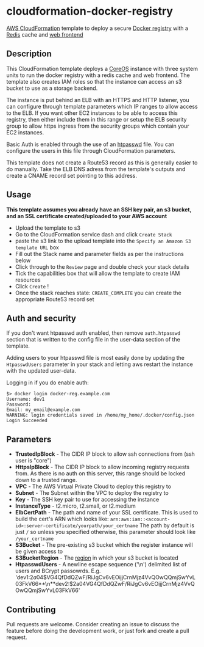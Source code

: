# cloudformation-docker-registry
[AWS CloudFormation](https://aws.amazon.com/cloudformation/) template to deploy a secure [Docker registry](https://github.com/docker/distribution) with a [Redis](https://hub.docker.com/_/redis/) cache and [web frontend](https://github.com/kwk/docker-registry-frontend)

## Description
This CloudFormation template deploys a [CoreOS](https://coreos.com/os/docs/latest/booting-on-ec2.html) instance with three system units to run the docker registry with a redis cache and web frontend. The template also creates IAM roles so that the instance can access an s3 bucket to use as a storage backend.

The instance is put behind an ELB with an HTTPS and HTTP listener, you can configure through template parameters which IP ranges to allow access to the ELB. If you want other EC2 instances to be able to access this registry, then either include them in this range or setup the ELB security group to allow https ingress from the security groups which contain your EC2 instances.

Basic Auth is enabled through the use of an [htpasswd](http://weavervsworld.com/docs/other/passprotect.html) file. You can configure the users in this file through CloudFormation parameters.

This template does not create a Route53 record as this is generally easier to do manually. Take the ELB DNS adress from the template's outputs and create a CNAME record set pointing to this address.

## Usage

**This template assumes you already have an SSH key pair, an s3 bucket, and an SSL certificate created/uploaded to your AWS account**

* Upload the template to s3
* Go to the CloudFormation service dash and click `Create Stack`
* paste the s3 link to the upload template into the `Specify an Amazon S3 template URL` box
* Fill out the Stack name and parameter fields as per the instructions below
* Click through to the `Review` page and double check your stack details
* Tick the capabilities box that will allow the template to create IAM resources
* Click `Create` !
* Once the stack reaches state: `CREATE_COMPLETE` you can create the appropriate Route53 record set

## Auth and security

If you don't want htpasswd auth enabled, then remove `auth.htpasswd` section that is written to the config file in the user-data section of the template.

Adding users to your htpasswd file is most easily done by updating the `HtpasswdUsers` parameter in your stack and letting aws restart the instance with the updated user-data.

Logging in if you do enable auth:
```
$> docker login docker-reg.example.com
Username: dev1
Password:
Email: my_email@example.com
WARNING: login credentials saved in /home/my_home/.docker/config.json
Login Succeeded
```

## Parameters

* **TrustedIpBlock** - The CIDR IP block to allow ssh connections from (ssh user is "core")
* **HttpsIpBlock** - The CIDR IP block to allow incoming registry requests from. As there is no auth on this server, this range should be locked down to a trusted range.
* **VPC** - The AWS Virtual Private Cloud to deploy this registry to
* **Subnet** - The Subnet within the VPC to deploy the registry to
* **Key** - The SSH key pair to use for accessing the instance
* **InstanceType** - t2.micro, t2.small, or t2.medium
* **ElbCertPath** - The path and name of your SSL certificate. This is used to build the cert's ARN which looks like: `arn:aws:iam::<account-id>:server-certificate/yourpath/your_certname` The path by default is just `/` so unless you specified otherwise, this parameter should look like `/your_certname`
* **S3Bucket** - The pre-existing s3 bucket which the register instance will be given access to
* **S3BucketRegion** - The [region](http://docs.aws.amazon.com/general/latest/gr/rande.html#s3_region) in which your s3 bucket is located
* **HtpasswdUsers** - A newline escape sequence ('\n') delimited list of users and BCrypt passowrds. E.g. 'dev1:$2a$04$VG4QfDdQZwF/RiJgCv6vEOijjCrnMjz4VvQOwQQmjSwYvL03FkV66**\n**dev2:$2a$04$VG4QfDdQZwF/RiJgCv6vEOijjCrnMjz4VvQOwQQmjSwYvL03FkV66'

## Contributing

Pull requests are welcome. Consider creating an issue to discuss the feature before doing the development work, or just fork and create a pull request.
